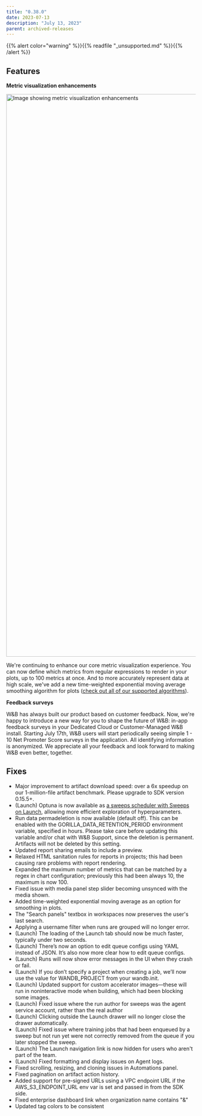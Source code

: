 ```yaml
---
title: "0.38.0"
date: 2023-07-13
description: "July 13, 2023"
parent: archived-releases
---
```


{{% alert color="warning" %}}{{% readfile "_unsupported.md" %}}{{% /alert %}}

## Features

**Metric visualization enhancements** 

<img width="1494" alt="Image showing metric visualization enhancements" src="https://github.com/wandb/server/assets/47005026/1bb0b16c-eaae-4348-be0d-cc788b67853e">


We're continuing to enhance our core metric visualization experience.   You can now define which metrics from regular expressions to render in your plots, up to 100 metrics at once.   And to more accurately represent data at high scale, we've add a new time-weighted exponential moving average smoothing algorithm for plots ([check out all of our supported algorithms](https://docs.wandb.ai/guides/app/features/panels/line-plot/smoothing#docusaurus_skipToContent_fallback)).

**Feedback surveys**

W&B has always built our product based on customer feedback.  Now, we're happy to introduce a new way for you to shape the future of W&B: in-app feedback surveys in your Dedicated Cloud or Customer-Managed W&B install.   Starting July 17th, W&B users will start periodically seeing simple 1 - 10 Net Promoter Score surveys in the application.   All identifying information is anonymized.   We appreciate all your feedback and look forward to making W&B even better, together.

## Fixes

* Major improvement to artifact download speed: over a 6x speedup on our 1-million-file artifact benchmark.  Please upgrade to SDK version 0.15.5+.  
* (Launch) Optuna is now available as [a sweeps scheduler with Sweeps on Launch](https://docs.wandb.ai/guides/launch/sweeps-on-launch#create-a-custom-sweep-scheduler), allowing more efficient exploration of hyperparameters.
* Run data permadeletion is now available (default off).  This can be enabled with the GORILLA_DATA_RETENTION_PERIOD environment variable, specified in hours.  Please take care before updating this variable and/or chat with W&B Support, since the deletion is permanent.  Artifacts will not be deleted by this setting.  
* Updated report sharing emails to include a preview.
* Relaxed HTML sanitation rules for reports in projects; this had been causing rare problems with report rendering.
* Expanded the maximum number of metrics that can be matched by a regex in chart configuration; previously this had been always 10, the maximum is now 100.
* Fixed issue with media panel step slider becoming unsynced with the media shown.
* Added time-weighted exponential moving average as an option for smoothing in plots.
* The "Search panels" textbox in workspaces now preserves the user's last search.
* Applying a username filter when runs are grouped will no longer error.
* (Launch) The loading of the Launch tab should now be much faster, typically under two seconds.
* (Launch) There’s now an option to edit queue configs using YAML instead of JSON.  It’s also now more clear how to edit queue configs.
* (Launch) Runs will now show error messages in the UI when they crash or fail.
* (Launch) If you don’t specify a project when creating a job, we’ll now use the value for WANDB_PROJECT from your wandb.init.
* (Launch) Updated support for custom accelerator images—these will run in noninteractive mode when building, which had been blocking some images.
* (Launch) Fixed issue where the run author for sweeps was the agent service account, rather than the real author
* (Launch) Clicking outside the Launch drawer will no longer close the drawer automatically.
* (Launch) Fixed issue where training jobs that had been enqueued by a sweep but not run yet were not correctly removed from the queue if you later stopped the sweep.
* (Launch) The Launch navigation link is now hidden for users who aren't part of the team.
* (Launch) Fixed formatting and display issues on Agent logs.
* Fixed scrolling, resizing, and cloning issues in Automations panel.
* Fixed pagination on artifact action history.
* Added support for pre-signed URLs using a VPC endpoint URL if the AWS_S3_ENDPOINT_URL env var is set and passed in from the SDK side.
* Fixed enterprise dashboard link when organization name contains "&"
* Updated tag colors to be consistent

